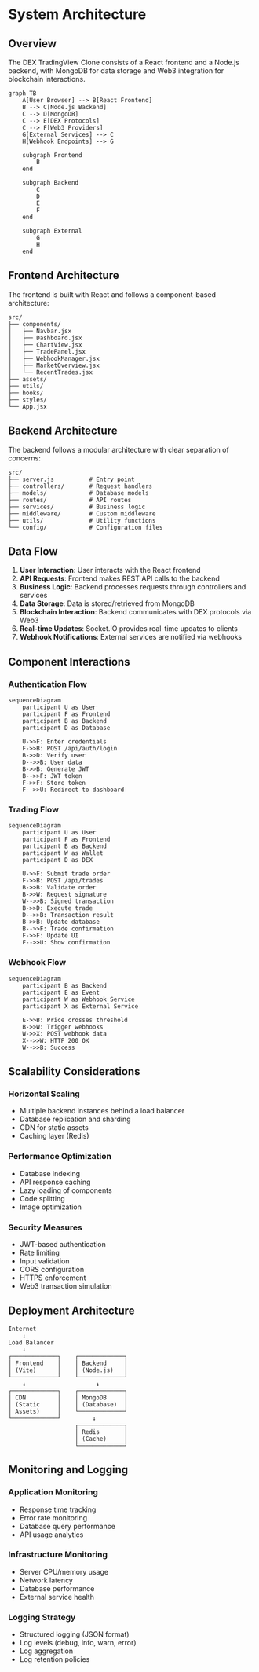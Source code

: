 # System Architecture

## Overview

The DEX TradingView Clone consists of a React frontend and a Node.js backend, with MongoDB for data storage and Web3 integration for blockchain interactions.

```mermaid
graph TB
    A[User Browser] --> B[React Frontend]
    B --> C[Node.js Backend]
    C --> D[MongoDB]
    C --> E[DEX Protocols]
    C --> F[Web3 Providers]
    G[External Services] --> C
    H[Webhook Endpoints] --> G

    subgraph Frontend
        B
    end

    subgraph Backend
        C
        D
        E
        F
    end

    subgraph External
        G
        H
    end
```

## Frontend Architecture

The frontend is built with React and follows a component-based architecture:

```
src/
├── components/
│   ├── Navbar.jsx
│   ├── Dashboard.jsx
│   ├── ChartView.jsx
│   ├── TradePanel.jsx
│   ├── WebhookManager.jsx
│   ├── MarketOverview.jsx
│   └── RecentTrades.jsx
├── assets/
├── utils/
├── hooks/
├── styles/
└── App.jsx
```

## Backend Architecture

The backend follows a modular architecture with clear separation of concerns:

```
src/
├── server.js          # Entry point
├── controllers/       # Request handlers
├── models/            # Database models
├── routes/            # API routes
├── services/          # Business logic
├── middleware/        # Custom middleware
├── utils/             # Utility functions
└── config/            # Configuration files
```

## Data Flow

1. **User Interaction**: User interacts with the React frontend
2. **API Requests**: Frontend makes REST API calls to the backend
3. **Business Logic**: Backend processes requests through controllers and services
4. **Data Storage**: Data is stored/retrieved from MongoDB
5. **Blockchain Interaction**: Backend communicates with DEX protocols via Web3
6. **Real-time Updates**: Socket.IO provides real-time updates to clients
7. **Webhook Notifications**: External services are notified via webhooks

## Component Interactions

### Authentication Flow
```mermaid
sequenceDiagram
    participant U as User
    participant F as Frontend
    participant B as Backend
    participant D as Database

    U->>F: Enter credentials
    F->>B: POST /api/auth/login
    B->>D: Verify user
    D-->>B: User data
    B->>B: Generate JWT
    B-->>F: JWT token
    F->>F: Store token
    F-->>U: Redirect to dashboard
```

### Trading Flow
```mermaid
sequenceDiagram
    participant U as User
    participant F as Frontend
    participant B as Backend
    participant W as Wallet
    participant D as DEX

    U->>F: Submit trade order
    F->>B: POST /api/trades
    B->>B: Validate order
    B->>W: Request signature
    W-->>B: Signed transaction
    B->>D: Execute trade
    D-->>B: Transaction result
    B->>B: Update database
    B-->>F: Trade confirmation
    F->>F: Update UI
    F-->>U: Show confirmation
```

### Webhook Flow
```mermaid
sequenceDiagram
    participant B as Backend
    participant E as Event
    participant W as Webhook Service
    participant X as External Service

    E->>B: Price crosses threshold
    B->>W: Trigger webhooks
    W->>X: POST webhook data
    X-->>W: HTTP 200 OK
    W-->>B: Success
```

## Scalability Considerations

### Horizontal Scaling
- Multiple backend instances behind a load balancer
- Database replication and sharding
- CDN for static assets
- Caching layer (Redis)

### Performance Optimization
- Database indexing
- API response caching
- Lazy loading of components
- Code splitting
- Image optimization

### Security Measures
- JWT-based authentication
- Rate limiting
- Input validation
- CORS configuration
- HTTPS enforcement
- Web3 transaction simulation

## Deployment Architecture

```
Internet
    ↓
Load Balancer
    ↓
┌─────────────┐    ┌─────────────┐
│ Frontend    │    │ Backend     │
│ (Vite)      │    │ (Node.js)   │
└─────────────┘    └─────────────┘
    ↓                    ↓
┌─────────────┐    ┌─────────────┐
│ CDN         │    │ MongoDB     │
│ (Static     │    │ (Database)  │
│ Assets)     │    └─────────────┘
└─────────────┘         ↓
                   ┌─────────────┐
                   │ Redis       │
                   │ (Cache)     │
                   └─────────────┘
```

## Monitoring and Logging

### Application Monitoring
- Response time tracking
- Error rate monitoring
- Database query performance
- API usage analytics

### Infrastructure Monitoring
- Server CPU/memory usage
- Network latency
- Database performance
- External service health

### Logging Strategy
- Structured logging (JSON format)
- Log levels (debug, info, warn, error)
- Log aggregation
- Log retention policies